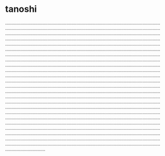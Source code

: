 # tanoshi
................................................................................................................................................................................................................................................................................................................................................................................................................................................................................................................................................................................................................................................................................................................................................................................................................................................................................................................................................................................................................................................................................................................................................................................................................................................................................................................................................................................................................................................................................................................................................................................................................................................................................................................................................................................................................................................................................................................................................................................................................................................................................................................................................................................................................................................................................................................................................................................................................................................................................................................................................................................................................................................................................................................................................................................................................................................................................................................................................................................................................................................................................................................................
